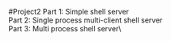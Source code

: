 #Project2
Part 1: Simple shell server\
Part 2: Single process multi-client shell server\
Part 3: Multi process shell server\
